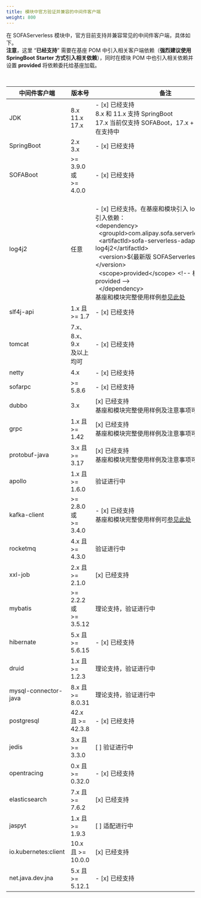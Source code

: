 ```yaml
---
title: 模块中官方验证并兼容的中间件客户端
weight: 800
---
```


在 SOFAServerless 模块中，官方目前支持并兼容常见的中间件客户端，具体如下。<br />**注意**，这里 “**已经支持**” 需要在基座 POM 中引入相关客户端依赖（**强烈建议使用 SpringBoot Starter 方式引入相关依赖**），同时在模块 POM 中也引入相关依赖并设置 **<scope>provided</scope>** 将依赖委托给基座加载。

<br/>

| 中间件客户端 | 版本号 | 备注 |
| --- | --- | --- |
| JDK | 8.x<br />11.x<br />17.x | - [x] 已经支持<br />8.x 和 11.x 支持 SpringBoot<br />17.x 当前仅支持 SOFABoot，17.x + SpringBoot 正在支持中 |
| SpringBoot | 2.x<br />3.x | - [x] 已经支持<br /> |
| SOFABoot | >= 3.9.0  或<br />>= 4.0.0 | - [x] 已经支持<br /> |
| log4j2 | 任意 | <br />- [x] 已经支持。在基座和模块引入 log4j2，并额外引入依赖：<br/>&lt;dependency&gt;<br/>&nbsp;&nbsp;&lt;groupId&gt;com.alipay.sofa.serverless&lt;/groupId&gt;<br/>&nbsp;&nbsp;&lt;artifactId&gt;sofa-serverless-adapter-log4j2&lt;/artifactId&gt;<br/>&nbsp;&nbsp;&lt;version&gt;${最新版 SOFAServerless 版本}&lt;/version&gt;<br/>&nbsp;&nbsp;&lt;scope&gt;provided&lt;/scope&gt; &lt;!-- 模块需要 provided --&gt;<br/>&nbsp;&nbsp;&lt;/dependency&gt;<br/>基座和模块完整使用样例[参见此处](https://github.com/sofastack/sofa-serverless/blob/master/samples/logging/README.md) |
| slf4j-api | 1.x 且 >= 1.7 | - [x] 已经支持<br /> |
| tomcat | 7.x、8.x、9.x <br />及以上均可 | - [x] 已经支持<br /> |
| netty | 4.x | - [x] 已经支持<br /> |
| sofarpc | >= 5.8.6 | - [x] 已经支持<br /> |
| dubbo | 3.x | [x] 已经支持<br/>基座和模块完整使用样例及注意事项可[参见此处](https://github.com/sofastack/sofa-serverless/blob/master/samples/dubbo-samples/rpc/grpc) |
| grpc | 1.x 且 >= 1.42 | [x] 已经支持<br/>基座和模块完整使用样例及注意事项可[参见此处](https://github.com/sofastack/sofa-serverless/blob/master/samples/dubbo-samples/rpc/grpc) |
| protobuf-java | 3.x 且 >= 3.17 | [x] 已经支持<br/>基座和模块完整使用样例及注意事项可[参见此处](https://github.com/sofastack/sofa-serverless/blob/master/samples/dubbo-samples/rpc/grpc) |
| apollo | 1.x 且 >= 1.6.0 | 验证进行中 |
| kafka-client | >= 2.8.0  或<br />>= 3.4.0 | - [x] 已经支持<br />基座和模块完整使用样例可[参见此处](https://github.com/sofastack/sofa-serverless/blob/master/samples/logging/README.md) |
| rocketmq | 4.x 且 >= 4.3.0 | 验证进行中 |
| xxl-job | 2.x 且 >= 2.1.0 | [x] 已经支持 |
| mybatis | >= 2.2.2  或<br />>= 3.5.12 | 理论支持，验证进行中 |
| hibernate | 5.x 且 >= 5.6.15 | - [x] 已经支持<br /> |
| druid | 1.x 且 >= 1.2.3 | 理论支持，验证进行中 |
| mysql-connector-java | 8.x 且 >= 8.0.31 | 理论支持，验证进行中 |
| postgresql | 42.x 且 >= 42.3.8 | - [x] 已经支持<br /> |
| jedis | 3.x 且 >= 3.3.0 | [ ] 验证进行中 |
| opentracing | 0.x 且 >= 0.32.0 | - [x] 已经支持<br /> |
| elasticsearch | 7.x 且 >= 7.6.2 | [x] 已经支持<br /> |
| jaspyt | 1.x 且 >= 1.9.3 | [ ] 适配进行中<br /> |
| io.kubernetes:client | 10.x 且 >= 10.0.0 | [x] 已经支持<br /> |
| net.java.dev.jna | 5.x 且 >= 5.12.1 | - [x] 已经支持<br /> |
